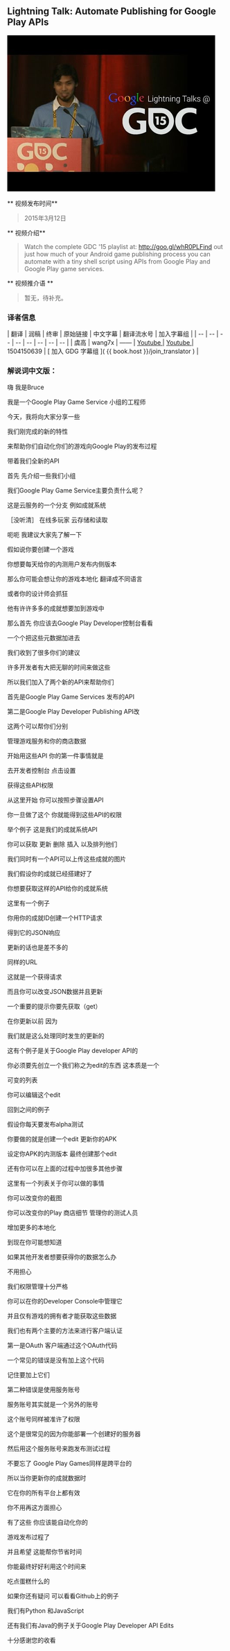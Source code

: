 
## Lightning Talk: Automate Publishing for Google Play APIs

![video_screenshot](images/rswSiFTENSM.jpg)

** 视频发布时间**
 
> 2015年3月12日

** 视频介绍**

> Watch the complete GDC '15 playlist at: http://goo.gl/whR0PLFind out just how much of your Android game publishing process you can automate with a tiny shell script using APIs from Google Play and Google Play game services.

** 视频推介语 **

>  暂无，待补充。


### 译者信息

| 翻译 | 润稿 | 终审 | 原始链接 | 中文字幕 |  翻译流水号  |  加入字幕组  |
| -- | -- | -- | -- | -- |  -- | -- | -- |
| 虞高 | wang7x | —— | [ Youtube ]( https://www.youtube.com/watch?v=rswSiFTENSM&index=13 )  |  [ Youtube ]( https://www.youtube.com/watch?v=ASWIhvS2wR0&list=PLvivLNHqjoowK2IZ9j_NYIucUrGgdiDrT&index=45 ) | 1504150639 | [ 加入 GDG 字幕组 ]( {{ book.host }}/join_translator )  |



### 解说词中文版：

嗨 我是Bruce

我是一个Google Play Game Service 小组的工程师

今天，我将向大家分享一些

我们刚完成的新的特性

来帮助你们自动化你们的游戏向Google Play的发布过程

带着我们全新的API

首先  先介绍一些我们小组

我们Google Play Game Service主要负责什么呢？

这是云服务的一个分支  例如成就系统

［没听清］  在线多玩家  云存储和读取

呃呃 我建议大家先了解一下

假如说你要创建一个游戏

你想要每天给你的内测用户发布内侧版本


那么你可能会想让你的游戏本地化  翻译成不同语言

或者你的设计师会抓狂

他有许许多多的成就想要加到游戏中

那么首先  你应该去Google Play Developer控制台看看

一个个把这些元数据加进去

我们收到了很多你们的建议

许多开发者有大把无聊的时间来做这些

所以我们加入了两个新的API来帮助你们

首先是Google Play Game Services 发布的API

第二是Google Play Developer Publishing API改

这两个可以帮你们分别

管理游戏服务和你的商店数据

开始用这些API 你的第一件事情就是

去开发者控制台  点击设置

获得这些API权限

从这里开始  你可以按照步骤设置API

你一旦做了这个  你就能得到这些API的权限

举个例子  这是我们的成就系统API

你可以获取  更新  删除  插入  以及排列他们

我们同时有一个API可以上传这些成就的图片

我们假设你的成就已经搭建好了

你想要获取这样的API给你的成就系统

这里有一个例子

你用你的成就ID创建一个HTTP请求

得到它的JSON响应

更新的话也是差不多的

同样的URL

这就是一个获得请求

而且你可以改变JSON数据并且更新

一个重要的提示你要先获取（get）

在你更新以前  因为

我们就是这么处理同时发生的更新的

这有个例子是关于Google Play developer API的

你必须要先创立一个我们称之为edit的东西  这本质是一个

可变的列表

你可以编辑这个edit

回到之间的例子

假设你每天要发布alpha测试

你要做的就是创建一个edit 更新你的APK

设定你APK的内测版本  最终创建那个edit

还有你可以在上面的过程中加很多其他步骤

这里有一个列表关于你可以做的事情

你可以改变你的截图

你可以改变你的Play 商店细节  管理你的测试人员

增加更多的本地化 

到现在你可能想知道

如果其他开发者想要获得你的数据怎么办

不用担心

我们权限管理十分严格

你可以在你的Developer Console中管理它

并且仅有游戏的拥有者才能获取这些数据

我们也有两个主要的方法来进行客户端认证

第一是OAuth 客户端通过这个OAuth代码

一个常见的错误是没有加上这个代码

记住要加上它们

第二种错误是使用服务账号

服务账号其实就是一个另外的账号

这个账号同样被准许了权限

这个是很常见的因为你能部署一个创建好的服务器

然后用这个服务账号来跑发布测试过程

不要忘了  Google Play Games同样是跨平台的

所以当你更新你的成就数据时

它在你的所有平台上都有效

你不用再这方面担心

有了这些  你应该能自动化你的

游戏发布过程了

并且希望  这能帮你节省时间

你能最终好好利用这个时间来

吃点蛋糕什么的


如果你还有疑问  可以看看Github上的例子

我们有Python 和JavaScript

还有我们有Java的例子关于Google Play Developer API Edits

十分感谢您的收看






